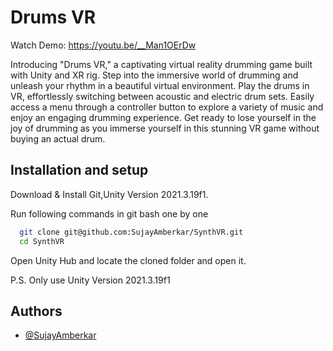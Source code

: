 
# Drums VR
Watch Demo: https://youtu.be/__Man1OErDw

  Introducing "Drums VR," a captivating virtual reality drumming game built with Unity and XR rig. Step into the immersive world of drumming and unleash your rhythm in a beautiful virtual environment. Play the drums in VR, effortlessly switching between acoustic and electric drum sets. Easily access a menu through a controller button to explore a variety of music and enjoy an engaging drumming experience. Get ready to lose yourself in the joy of drumming as you immerse yourself in this stunning VR game without buying an actual drum.

## Installation and setup
Download & Install Git,Unity Version 2021.3.19f1.

Run following commands in git bash one by one

```bash
  git clone git@github.com:SujayAmberkar/SynthVR.git
  cd SynthVR
```

Open Unity Hub and locate the cloned folder and open it.

P.S. Only use Unity Version 2021.3.19f1
    
## Authors

- [@SujayAmberkar](https://www.github.com/SujayAmberkar)

